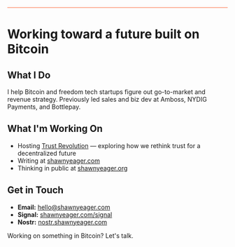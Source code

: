 ![](brand-bar.svg)

# Working toward a future built on Bitcoin

## What I Do

I help Bitcoin and freedom tech startups figure out go-to-market and revenue strategy. Previously led sales and biz dev at Amboss, NYDIG Payments, and Bottlepay.

## What I'm Working On

- Hosting [Trust Revolution](https://trustrevolution.co) — exploring how we rethink trust for a decentralized future
- Writing at [shawnyeager.com](https://shawnyeager.com)
- Thinking in public at [shawnyeager.org](https://shawnyeager.org)

## Get in Touch

- **Email:** [hello@shawnyeager.com](mailto:hello@shawnyeager.com)
- **Signal:** [shawnyeager.com/signal](https://shawnyeager.com/signal)
- **Nostr:** [nostr.shawnyeager.com](https://nostr.shawnyeager.com)

Working on something in Bitcoin? Let's talk.
